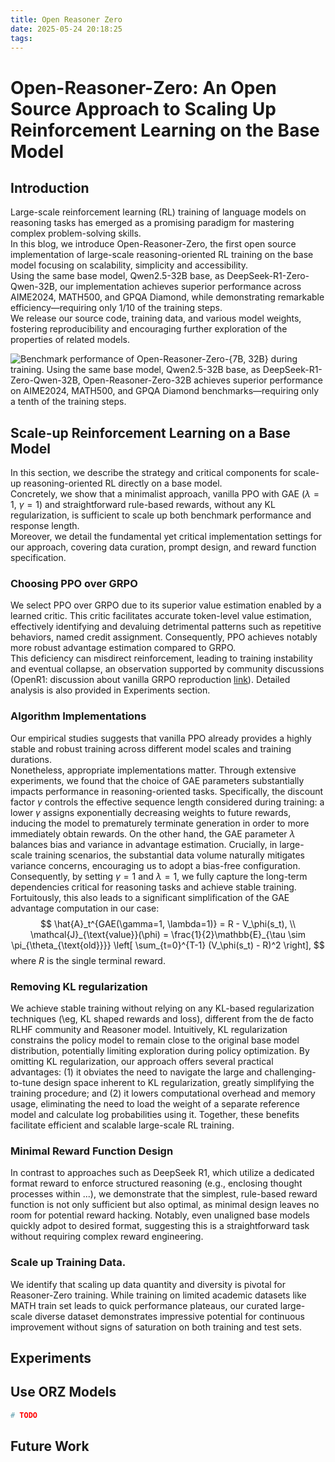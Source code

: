```yaml
---
title: Open Reasoner Zero
date: 2025-05-24 20:18:25
tags:
---
```


# Open-Reasoner-Zero: An Open Source Approach to Scaling Up Reinforcement Learning on the Base Model

## Introduction
Large-scale reinforcement learning (RL) training of language models on reasoning tasks has emerged as a promising paradigm for mastering complex problem-solving skills.  
In this blog, we introduce Open-Reasoner-Zero, the first open source implementation of large-scale reasoning-oriented RL training on the base model focusing on scalability, simplicity and accessibility.  
Using the same base model, Qwen2.5-32B base, as DeepSeek-R1-Zero-Qwen-32B, our implementation achieves superior performance across AIME2024, MATH500, and GPQA Diamond, while demonstrating remarkable efficiency—requiring only 1/10 of the training steps.  
We release our source code, training data, and various model weights, fostering reproducibility and encouraging further exploration of the properties of related models.

![Benchmark performance of Open-Reasoner-Zero-\{7B, 32B\} during training. Using the same base model, Qwen2.5-32B base, as DeepSeek-R1-Zero-Qwen-32B, Open-Reasoner-Zero-32B achieves superior performance on AIME2024, MATH500, and GPQA Diamond benchmarks—requiring only a tenth of the training steps.](./Open-Reasoner-Zero/1_orz_teaser_0321.png)


<!-- This is the way to actually render the image in the hexo blog -->
<!-- <figure>
  <img src="{% asset_path 1_orz_teaser_0321.png %}"">
  <figcaption>Evaluation performance of Open-Reasoner-Zero-\{7B, 32B\} on benchmarks (averaged on 16 responses) during training. Using the same base model, Qwen2.5-32B base, as DeepSeek-R1-Zero-Qwen-32B, Open-Reasoner-Zero-32B achieves superior performance on AIME2024, MATH500, and GPQA Diamond benchmarks—requiring only a tenth of the training steps.</figcaption>
</figure> -->


## Scale-up Reinforcement Learning on a Base Model
In this section, we describe the strategy and critical components for scale-up reasoning-oriented RL directly on a base model.  
Concretely, we show that a minimalist approach, vanilla PPO with GAE ($\lambda=1$, $\gamma=1$) and straightforward rule-based rewards, without any KL regularization, is sufficient to scale up both benchmark performance and response length.   
Moreover, we detail the fundamental yet critical implementation settings for our approach, covering data curation, prompt design, and reward function specification.

### Choosing PPO over GRPO
We select PPO over GRPO due to its superior value estimation enabled by a learned critic. This critic facilitates accurate token-level value estimation, effectively identifying and devaluing detrimental patterns such as repetitive behaviors, named credit assignment. Consequently, PPO achieves notably more robust advantage estimation compared to GRPO.   
This deficiency can misdirect reinforcement, leading to training instability and eventual collapse, an observation supported by community discussions (OpenR1: discussion about vanilla GRPO reproduction [link](https://huggingface.co/spaces/open-r1/README/discussions/20\#67ef94b84e6c9e7404c1e1df)). Detailed analysis is also provided in Experiments section.

### Algorithm Implementations
Our empirical studies suggests that vanilla PPO already provides a highly stable and robust training across different model scales and training durations.  
Nonetheless, appropriate implementations matter. 
Through extensive experiments, we found that the choice of GAE parameters substantially impacts performance in reasoning-oriented tasks. 
Specifically, the discount factor $\gamma$ controls the effective sequence length considered during training: a lower $\gamma$ assigns exponentially decreasing weights to future rewards, inducing the model to prematurely terminate generation in order to more immediately obtain rewards.
On the other hand, the GAE parameter $\lambda$ balances bias and variance in advantage estimation. Crucially, in large-scale training scenarios, the substantial data volume naturally mitigates variance concerns, encouraging us to adopt a bias-free configuration.
Consequently, by setting $\gamma=1$ and $\lambda=1$, we fully capture the long-term dependencies critical for reasoning tasks and achieve stable training.
Fortuitously, this also leads to a significant simplification of the GAE advantage computation in our case: 
$$
\hat{A}_t^{GAE(\gamma=1, \lambda=1)} = R - V_\phi(s_t), \\
\mathcal{J}_{\text{value}}(\phi) = \frac{1}{2}\mathbb{E}_{\tau \sim \pi_{\theta_{\text{old}}}} \left[ \sum_{t=0}^{T-1} (V_\phi(s_t) - R)^2 \right],
$$
where $R$ is the single terminal reward. 

### Removing KL regularization
We achieve stable training without relying on any KL-based regularization techniques (\eg, KL shaped rewards and loss), different from the de facto RLHF community and Reasoner model. 
Intuitively, KL regularization constrains the policy model to remain close to the original base model distribution, potentially limiting exploration during policy optimization. 
By omitting KL regularization, our approach offers several practical advantages: (1) it obviates the need to navigate the large and challenging-to-tune design space inherent to KL regularization, greatly simplifying the training procedure; and (2) it lowers computational overhead and memory usage, eliminating the need to load the weight of a separate reference model and calculate log probabilities using it. 
Together, these benefits facilitate efficient and scalable large-scale RL training.

### Minimal Reward Function Design
In contrast to approaches such as DeepSeek R1, which utilize a dedicated format reward to enforce structured reasoning (e.g., enclosing thought processes within <think>...</think>), we demonstrate that the simplest, rule-based reward function is not only sufficient but also optimal, as minimal design leaves no room for potential reward hacking.
Notably, even unaligned base models quickly adpot to desired format, suggesting this is a straightforward task without requiring complex reward engineering.

### Scale up Training Data.
We identify that scaling up data quantity and diversity is pivotal for Reasoner-Zero training. While training on limited academic datasets like MATH train set leads to quick performance plateaus, our curated large-scale diverse dataset demonstrates impressive potential for continuous improvement without signs of saturation on both training and test sets.


## Experiments


## Use ORZ Models
```python
# TODO
```

## Future Work
